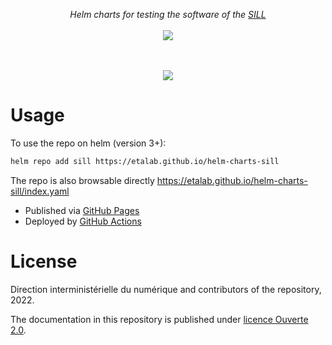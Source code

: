 <p align="center">
    <i>Helm charts for testing the software of the <a href="https://sill.etalab.gouv.fr">SILL</a></i>
    <br>
    <br>
    <a href="https://github.com/etalab/helm-charts-sill/actions">
      <img src="https://github.com/etalab/helm-charts-sill/actions/workflows/ci.yml/badge.svg?branch=main">
    </a>
</p>
<p align="center">
    <br>
    <br>
    <img src="https://user-images.githubusercontent.com/6702424/152925573-b9707cd5-e096-4361-a8ee-82f19fb197ee.png" />
</p>

# Usage

To use the repo on helm (version 3+):

```bash
helm repo add sill https://etalab.github.io/helm-charts-sill
```

The repo is also browsable directly https://etalab.github.io/helm-charts-sill/index.yaml
- Published via [GitHub Pages](https://github.com/etalab/helm-charts-sill/tree/gh-pages)
- Deployed by [GitHub Actions](https://github.com/etalab/helm-charts-sill/blob/main/.github/workflows/ci.yml)

# License

Direction interministérielle du numérique and contributors of the repository, 2022.

The documentation in this repository is published under [licence Ouverte 2.0](LICENSES/LICENSE.Etalab-2.0.md).
